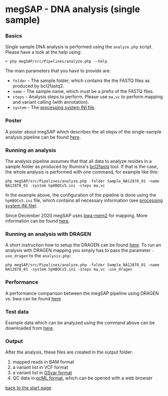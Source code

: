 # megSAP - DNA analysis (single sample)

### Basics

Single sample DNA analysis is performed using the `analyze.php` script.  
Please have a look at the help using:

	> php megSAP/src/Pipelines/analyze.php --help

The main parameters that you have to provide are:

* `folder` - The sample folder, which contains the the FASTQ files as produced by bcl2fastq2.
* `name` - The sample name, which must be a prefix of the FASTQ files.
* `steps` -  Analysis steps to perform. Please use `ma,vc` to perform mapping and variant calling (with annotation).
* `system` - The [processing system INI file](processing_system_ini_file.md).

### Poster

A poster about megSAP which describes the all steps of the single-sample analysis pipeline can be found 
[here](Poster_April_2017.pdf).

### Running an analysis

The analysis pipeline assumes that that all data to analyze resides in a sample folder as produced by Illumina's [bcl2fastq](http://support.illumina.com/sequencing/sequencing_software/bcl2fastq-conversion-software.html) tool. If that is the case, the whole analysis is performed with one command, for example like this:

	php megSAP/src/Pipelines/analyze.php -folder Sample_NA12878_01 -name NA12878_01 -system hpHBOCv5.ini -steps ma,vc

In the example above, the configuration of the pipeline is done using the `hpHBOCv5.ini` file, which contains all necessary information (see [processing system INI file](processing_system_ini_file.md)).

Since December 2020 megSAP uses [bwa-mem2](https://github.com/bwa-mem2/bwa-mem2) for mapping. More information can be found [here](doc/bwa-mem2.md).

### Running an analysis with DRAGEN

A short instruction how to setup the DRAGEN can be found [here](setup_dragen.md).
To run an analysis with DRAGEN mapping you simply has to pass the parameter `-use_dragen` to the `analysis.php`: 

	php megSAP/src/Pipelines/analyze.php -folder Sample_NA12878_01 -name NA12878_01 -system hpHBOCv5.ini -steps ma,vc -use_dragen

### Performance

A performance comparison between the megSAP pipeline using DRAGEN vs. bwa can be found [here](performance.md)

### Test data

Example data which can be analyzed using the command above can be downloaded from [here](https://download.imgag.de/NA12878_01.zip).

### Output

After the analysis, these files are created in the output folder:

1. mapped reads in BAM format  
2. a variant list in VCF format
3. a variant list in [GSvar format](https://github.com/imgag/ngs-bits/tree/master/doc/GSvar/gsvar_format.md)
4. QC data in [qcML format](https://www.ncbi.nlm.nih.gov/pubmed/24760958), which can be opened with a web browser

[back to the start page](../README.md)








